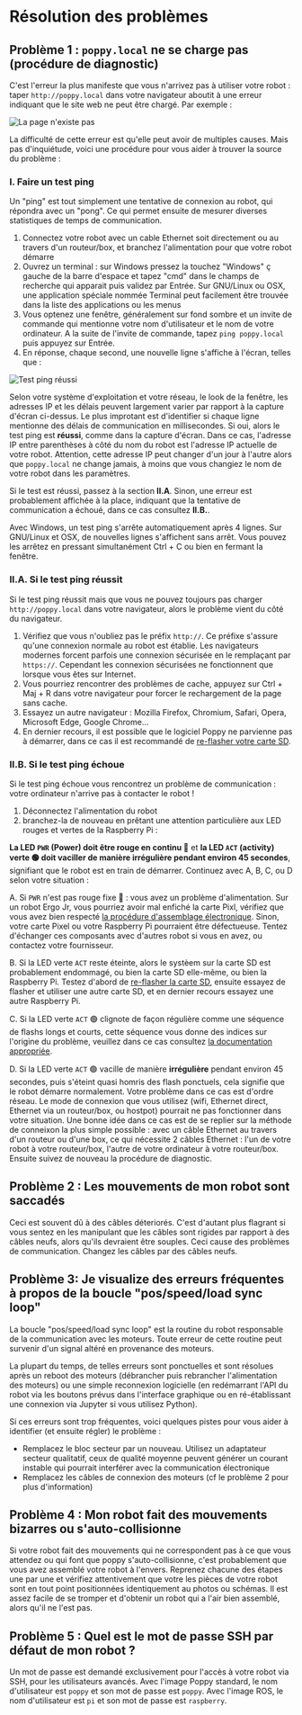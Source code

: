 # Résolution des problèmes

## Problème 1 : `poppy.local` ne se charge pas (procédure de diagnostic)

C'est l'erreur la plus manifeste que vous n'arrivez pas à utiliser votre robot : taper `http://poppy.local` dans votre navigateur aboutit à une erreur indiquant que le site web ne peut être chargé. Par exemple :

![La page n'existe pas](../assembly-guides/ergo-jr/img/IHM/webpage_not_available.jpg)

La difficulté de cette erreur est qu'elle peut avoir de multiples causes. Mais pas d'inquiétude, voici une procédure pour vous aider à trouver la source du problème :

### I. Faire un test ping
Un "ping" est tout simplement une tentative de connexion au robot, qui répondra avec un "pong". Ce qui permet ensuite de mesurer diverses statistiques de temps de communication.

1. Connectez votre robot avec un cable Ethernet soit directement ou au travers d'un routeur/box, et branchez l'alimentation pour que votre robot démarre
2. Ouvrez un terminal : sur Windows pressez la touchez "Windows" ç gauche de la barre d'espace et tapez "cmd" dans le champs de recherche qui apparait puis validez par Entrée. Sur GNU/Linux ou OSX, une application spéciale nommée Terminal peut facilement être trouvée dans la liste des applications ou les menus
3. Vous optenez une fenêtre, généralement sur fond sombre et un invite de commande qui mentionne votre nom d'utilisateur et le nom de votre ordinateur. A la suite de l'invite de commande, tapez `ping poppy.local` puis appuyez sur Entrée.
4. En réponse, chaque second, une nouvelle ligne s'affiche à l'écran, telles que :

![Test ping réussi](/img/ping.png)

Selon votre système d'exploitation et votre réseau, le look de la fenêtre, les adresses IP et les délais peuvent largement varier par rapport à la capture d'écran ci-dessus. Le plus improtant est d'identifier si chaque ligne mentionne des délais de communication en millisecondes. Si oui, alors le test ping est **réussi**, comme dans la capture d'écran. Dans ce cas, l'adresse IP entre parenthèses à côté du nom du robot est l'adresse IP actuelle de votre robot. Attention, cette adresse IP peut changer d'un jour à l'autre alors que `poppy.local` ne change jamais, à moins que vous changiez le nom de votre robot dans les paramètres.

Si le test est réussi, passez à la section **II.A**. Sinon, une erreur est probablement affichée à la place, indiquant que la tentative de communication a échoué, dans ce cas consultez **II.B.**.

Avec Windows, un test ping s'arrête automatiquement après 4 lignes. Sur GNU/Linux et OSX, de nouvelles lignes s'affichent sans arrêt. Vous pouvez les arrêtez en pressant simultanément Ctrl + C ou bien en fermant la fenêtre. 

### II.A. Si le test ping réussit

Si le test ping réussit mais que vous ne pouvez toujours pas charger `http://poppy.local` dans votre navigateur, alors le problème vient du côté du navigateur.

1. Vérifiez que vous n'oubliez pas le préfix `http://`. Ce préfixe s'assure qu'une connexion normale au robot est établie. Les navigateurs modernes forcent parfois une connexion sécurisée en le remplaçant par `https://`. Cependant les connexion sécurisées ne fonctionnent que lorsque vous êtes sur Internet.
2. Vous pourriez rencontrer des problèmes de cache, appuyez sur Ctrl + Maj + R dans votre navigateur pour forcer le rechargement de la page sans cache.
3. Essayez un autre navigateur : Mozilla Firefox, Chromium, Safari, Opera, Microsoft Edge, Google Chrome...
4. En dernier recours, il est possible que le logiciel Poppy ne parvienne pas à démarrer, dans ce cas il est recommandé de [re-flasher votre carte SD](../installation/burn-an-image-file.md).

### II.B. Si le test ping échoue

Si le test ping échoue vous rencontrez un problème de communication : votre ordinateur n'arrive pas à contacter le robot !
1. Déconnectez l'alimentation du robot
2. branchez-la de nouveau en prêtant une attention particulière aux LED rouges et vertes de la Raspberry Pi :

**La LED `PWR` (Power) doit être rouge en continu 🔴** et **la LED `ACT` (activity) verte 🟢 doit vaciller de manière irrégulière pendant environ 45 secondes**, signifiant que le robot est en train de démarrer. Continuez avec A, B, C, ou D selon votre situation :

A. Si `PWR` n'est pas rouge fixe 🔴 : vous avez un problème d'alimentation. Sur un robot Ergo Jr, vous pourriez avoir mal enfiché la carte Pixl, vérifiez que vous avez bien respecté [la procédure d'assemblage électronique](../assembly-guides/ergo-jr/electronic-assembly.md). Sinon, votre carte Pixel ou votre Raspberry Pi pourraient être défectueuse. Tentez d'échanger ces composants avec d'autres robot si vous en avez, ou contactez votre fournisseur.

B. Si la LED verte `ACT` reste éteinte, alors le systèem sur la carte SD est probablement endommagé, ou bien la carte SD elle-même, ou bien la Raspberry Pi. Testez d'abord de [re-flasher la carte SD](../installation/burn-an-image-file.md), ensuite essayez de flasher et utiliser une autre carte SD, et en dernier recours essayez une autre Raspberry Pi.

C. Si la LED verte `ACT` 🟢 clignote de façon régulière comme une séquence de flashs longs et courts, cette séquence vous donne des indices sur l'origine du problème, veuillez dans ce cas consultez [la documentation appropriée](https://www.raspberrypi.org/documentation/configuration/led_blink_warnings.md).

D. Si la LED verte `ACT` 🟢 vacille de manière **irrégulière** pendant environ 45 secondes, puis s'éteint quasi homris des flash ponctuels, cela signifie que le robot démarre normalement. Votre problème dans ce cas est d'ordre réseau. Le mode de connexion que vous utilisez (wifi, Ethernet direct, Ethernet via un routeur/box, ou hostpot) pourrait ne pas fonctionner dans votre situation. Une bonne idée dans ce cas est de se replier sur la méthode de conneixon la plus simple possible : avec un câble Ethernet au travers d'un routeur ou d'une box, ce qui nécessite 2 câbles Ethernet : l'un de votre robot à votre routeur/box, l'autre de votre ordinateur à votre routeur/box. Ensuite suivez de nouveau la procédure de diagnostic.

## Problème 2 : Les mouvements de mon robot sont saccadés

Ceci est souvent dû à des câbles déteriorés. C'est d'autant plus flagrant si vous sentez en les manipulant que les câbles sont rigides par rapport à des câbles neufs, alors qu'ils devraient être souples. Ceci cause des problèmes de communication. Changez les câbles par des câbles neufs.

## Problème 3: Je visualize des erreurs fréquentes à propos de la boucle "pos/speed/load sync loop"

La boucle "pos/speed/load sync loop" est la routine du robot responsable de la communication avec les moteurs. Toute erreur de cette routine peut survenir d'un signal altéré en provenance des moteurs.

La plupart du temps, de telles erreurs sont ponctuelles et sont résolues après un reboot des moteurs (débrancher puis rebrancher l'alimentation des moteurs) ou une simple reconnexion logicielle (en redémarrant l'API du robot via les boutons prévus dans l'interface graphique ou en ré-établissant une connexion via Jupyter si vous utilisez Python).

Si ces erreurs sont trop fréquentes, voici quelques pistes pour vous aider à identifier (et ensuite régler) le problème :

* Remplacez le bloc secteur par un nouveau. Utilisez un adaptateur secteur qualitatif, ceux de qualité moyenne peuvent générer un courant instable qui pourrait interférer avec la communication électronique
* Remplacez les câbles de connexion des moteurs (cf le problème 2 pour plus d'information)

## Problème 4 : Mon robot fait des mouvements bizarres ou s'auto-collisionne

Si votre robot fait des mouvements qui ne correspondent pas à ce que vous attendez ou qui font que poppy s'auto-collisionne, c'est probablement que vous avez assemblé votre robot à l'envers. Reprenez chacune des étapes une par une et vérifiez attentivement que votre les pièces de votre robot sont en tout point positionnées identiquement au photos ou schémas. Il est assez facile de se tromper et d'obtenir un robot qui a l'air bien assemblé, alors qu'il ne l'est pas.

## Problème 5 : Quel est le mot de passe SSH par défaut de mon robot ?

Un mot de passe est demandé exclusivement pour l'accès à votre robot via SSH, pour les utilisateurs avancés. Avec l'image Poppy standard, le nom d'utilisateur est `poppy` et son mot de passe est `poppy`. Avec l'image ROS, le nom d'utilisateur est `pi` et son mot de passe est `raspberry`.